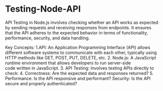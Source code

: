 # Testing-Node-API
API Testing in Node.js involves checking whether an API works as expected by sending 
requests and receiving responses from endpoints. It ensures that the API adheres to the 
expected behavior in terms of functionality, performance, security, and data handling. 
 
Key Concepts: 
1.API: An Application Programming Interface (API) allows different software systems to 
communicate with each other, typically using HTTP methods like GET, POST, PUT, 
DELETE, etc. 
  2. Node.js: A JavaScript runtime environment that allows developers to run server-side  
                        code written in JavaScript. 
                        3. API Testing: Involves testing APIs directly to check: 
      4. Correctness: Are the expected data and responses returned? 
      5. Performance: Is the API responsive and performant? 
      Security: Is the API secure and properly authenticated? 
